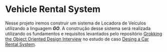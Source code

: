 <h1>Vehicle Rental System</h1>
Nesse projeto iremos construir um sistema de Locadora de Veículos utilizando a linguagem <i><b>GO</b></i>. A construção desse sistema será realizada utilizando os fundamentos e requisitos levantados pelo repositório <a href="https://github.com/tssovi/grokking-the-object-oriented-design-interview">Grokking the Object Oriented Design Interview</a> no estudo de caso <a href="https://github.com/tssovi/grokking-the-object-oriented-design-interview/blob/master/object-oriented-design-case-studies/design-a-car-rental-system.md">Desing a Car Rental System</a>.